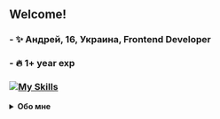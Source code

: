 ## <div>Welcome!</div>
### - ✨ Андрей, 16, Украина, Frontend Developer
### - 🔥 1+ year exp
### [![My Skills](https://skillicons.dev/icons?i=html,css,sass,bootstrap,js,figma,github,git,vscode,discord)](https://skillicons.dev)

<details>
  
  <summary><strong>Обо мне</strong></summary>

  <br />

  <div>

  #### 

👋  Привет! Я начинающий Frontend разработчик,  интересующийся  созданием  красивых  и  функциональных  сайтов.  Я  еще  в  процессе  обучения,  но  стараюсь  постоянно  развиваться  и  набираться  опыта.  

✨  Я  всегда  открыт  для  новых  знакомств  и  сотрудничества!  Не  стесняйтесь  связаться  со  мной,  если  у  вас  есть  интересные  проекты  или  хотите  обсудить  Frontend  разработку.  


🚀  Следите  за  моими  проектами  и  узнавайте  о  моем  прогрессе!
    
  </div>

</details>
